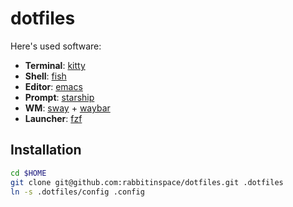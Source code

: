 # dotfiles

Here's used software:

- **Terminal**: [kitty](https://sw.kovidgoyal.net/kitty/)
- **Shell**: [fish](https://fishshell.com/)
- **Editor**: [emacs](https://github.com/hlissner/doom-emacs)
- **Prompt**: [starship](https://starship.rs/)
- **WM**: [sway](https://swaywm.org/) + [waybar](https://github.com/Alexays/Waybar)
- **Launcher**: [fzf](https://github.com/Biont/sway-launcher-desktop)

## Installation

```bash
cd $HOME
git clone git@github.com:rabbitinspace/dotfiles.git .dotfiles
ln -s .dotfiles/config .config
```
